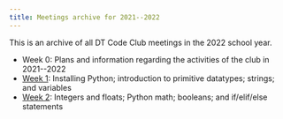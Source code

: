 ```yaml
---
title: Meetings archive for 2021--2022
---
```


This is an archive of all DT Code Club meetings in the 2022 school year.

- Week 0: Plans and information regarding the activities of the club in 2021--2022
- [Week 1](/python-intro/lesson-1): Installing Python; introduction to primitive datatypes; strings; and variables
- [Week 2](/python-intro/lesson-2): Integers and floats; Python math; booleans; and if/elif/else statements
